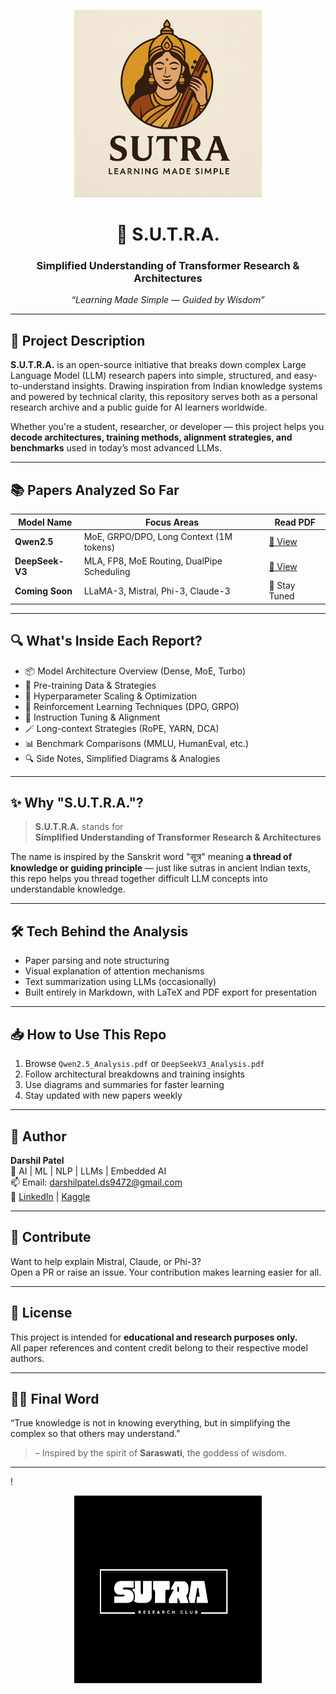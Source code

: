 <!-- Banner with Hindu mythology-inspired logo -->
<p align="center">
  <img src="./assets/SUTRA.png" width="300" alt="SUTRA Logo">
</p>

<h1 align="center">📘 S.U.T.R.A.</h1>
<h3 align="center">Simplified Understanding of Transformer Research & Architectures</h3>
<p align="center"><i>“Learning Made Simple — Guided by Wisdom”</i></p>

---

## 🧠 Project Description

**S.U.T.R.A.** is an open-source initiative that breaks down complex Large Language Model (LLM) research papers into simple, structured, and easy-to-understand insights. Drawing inspiration from Indian knowledge systems and powered by technical clarity, this repository serves both as a personal research archive and a public guide for AI learners worldwide.

Whether you're a student, researcher, or developer — this project helps you **decode architectures, training methods, alignment strategies, and benchmarks** used in today’s most advanced LLMs.

---

## 📚 Papers Analyzed So Far

| Model Name     | Focus Areas                               | Read PDF |
|----------------|--------------------------------------------|----------|
| **Qwen2.5**     | MoE, GRPO/DPO, Long Context (1M tokens)     | [📄 View](https://github.com/darshil-94/LLM_model_Paper_Analysis_For_Easy_understanding/blob/main/Qwen2.5_Analysis.pdf) |
| **DeepSeek-V3** | MLA, FP8, MoE Routing, DualPipe Scheduling | [📄 View](https://github.com/darshil-94/LLM_model_Paper_Analysis_For_Easy_understanding/blob/main/DeepSeek_v3_Analysis.pdf) |
| **Coming Soon** | LLaMA-3, Mistral, Phi-3, Claude-3           | 🚧 Stay Tuned |

---

## 🔍 What's Inside Each Report?

- 📦 Model Architecture Overview (Dense, MoE, Turbo)
- 🧪 Pre-training Data & Strategies
- 🔧 Hyperparameter Scaling & Optimization
- 🔬 Reinforcement Learning Techniques (DPO, GRPO)
- 🧠 Instruction Tuning & Alignment
- 🪄 Long-context Strategies (RoPE, YARN, DCA)
- 📊 Benchmark Comparisons (MMLU, HumanEval, etc.)
- 🔍 Side Notes, Simplified Diagrams & Analogies

---

## ✨ Why "S.U.T.R.A."?

> **S.U.T.R.A.** stands for  
> **Simplified Understanding of Transformer Research & Architectures**

The name is inspired by the Sanskrit word "सूत्र" meaning **a thread of knowledge or guiding principle** — just like sutras in ancient Indian texts, this repo helps you thread together difficult LLM concepts into understandable knowledge.

---

## 🛠 Tech Behind the Analysis

- Paper parsing and note structuring
- Visual explanation of attention mechanisms
- Text summarization using LLMs (occasionally)
- Built entirely in Markdown, with LaTeX and PDF export for presentation

---

## 📥 How to Use This Repo

1. Browse `Qwen2.5_Analysis.pdf` or `DeepSeekV3_Analysis.pdf`
2. Follow architectural breakdowns and training insights
3. Use diagrams and summaries for faster learning
4. Stay updated with new papers weekly

---

## 👤 Author

**Darshil Patel**  
🧠 AI | ML | NLP | LLMs | Embedded AI  
📫 Email: [darshilpatel.ds9472@gmail.com](mailto:darshilpatel.ds9472@gmail.com)  
🔗 [LinkedIn](https://linkedin.com/in/patel-darshil) | [Kaggle](https://kaggle.com/dar_shil_23)

---

## 🌟 Contribute

Want to help explain Mistral, Claude, or Phi-3?  
Open a PR or raise an issue. Your contribution makes learning easier for all.

---

## 📌 License

This project is intended for **educational and research purposes only.**  
All paper references and content credit belong to their respective model authors.

---

## 🧘‍♂️ Final Word

“True knowledge is not in knowing everything, but in simplifying the complex so that others may understand.”

> – Inspired by the spirit of **Saraswati**, the goddess of wisdom.

---
!<p align="center">
  <img src="./assets/Black and White Modern Streetwear Sport Logo.png" width="300" alt="SUTRA Logo">
</p>
